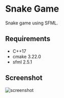 # Snake Game
Snake game using SFML.
## Requirements
- C++17
- cmake 3.22.0
- sfml 2.5.1
## Screenshot
![screenshot](https://github.com/alejandrofsevilla/snake-game/assets/110661590/b2951acf-af48-4c52-8a5a-a95e8eb43465)
